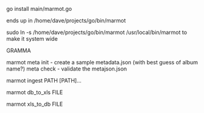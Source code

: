go install main/marmot.go

ends up in  /home/dave/projects/go/bin/marmot

sudo ln -s /home/dave/projects/go/bin/marmot /usr/local/bin/marmot to make it system wide



GRAMMA

marmot meta init   - create a sample metadata.json (with best guess of album name?)
       meta check  - validate the metajson.json

marmot ingest PATH [PATH]...

marmot db_to_xls FILE

marmot xls_to_db FILE


 